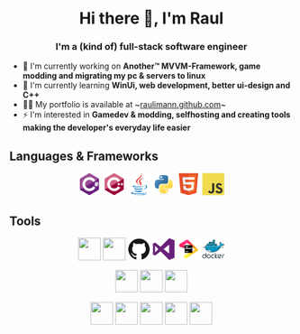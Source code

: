 <h1 align="center">Hi there 👋, I'm Raul</h1>
<h3 align="center">I'm a (kind of) full-stack software engineer</h3>

- 🔭 I'm currently working on **Another™ MVVM-Framework, game modding and migrating my pc & servers to linux**
- 🌱 I'm currently learning **WinUi, web development, better ui-design and C++**
- 👨‍💻 My portfolio is available at ~[raulimann.github.com](raulimann.github.com)~
- ⚡ I'm interested in **Gamedev & modding, selfhosting and creating tools making the developer's everyday life easier**

<h2>Languages & Frameworks</h2>
<p align="center">
  <code><img src="https://raw.githubusercontent.com/devicons/devicon/master/icons/csharp/csharp-original.svg" width="40" height="40"/></code>
  <code><img src="https://raw.githubusercontent.com/devicons/devicon/master/icons/cplusplus/cplusplus-original.svg" width="40" height="40"/></code>
  <code><img src="https://raw.githubusercontent.com/devicons/devicon/master/icons/java/java-original.svg" width="40" height="40"/></code>
  <code><img src="https://raw.githubusercontent.com/devicons/devicon/master/icons/python/python-original.svg" width="40" height="40"/></code>
  <code><img src="https://raw.githubusercontent.com/devicons/devicon/master/icons/html5/html5-original.svg" width="40" height="40"/></code>
  <code><img src="https://raw.githubusercontent.com/devicons/devicon/master/icons/javascript/javascript-original.svg" width="40" height="40"/></code>
</p>

<h2>Tools</h2>

<p align="center"> 
  <code><img src="https://www.vectorlogo.zone/logos/microsoft_azure/microsoft_azure-icon.svg" width="40" height="40"/></code>
  <code><img src="https://www.vectorlogo.zone/logos/git-scm/git-scm-icon.svg" width="40" height="40"/></code>
  <code><img src="https://raw.githubusercontent.com/devicons/devicon/master/icons/github/github-original.svg" width="40" height="40"/></code>
  <code><img src="https://raw.githubusercontent.com/devicons/devicon/master/icons/visualstudio/visualstudio-plain.svg" width="40" height="40"/></code>
  <code><img src="https://raw.githubusercontent.com/devicons/devicon/master/icons/jetbrains/jetbrains-original.svg" width="40" height="40"/></code>
  <code><img src="https://raw.githubusercontent.com/devicons/devicon/master/icons/docker/docker-original-wordmark.svg" width="40" height="40"/></code>
</p>

<p align="center"> 
  <code><img src="https://fund.blender.org/media/badges/badge_devfund_bronze.png" width="40" height="40"/></code>
  <code><img src="https://www.vectorlogo.zone/logos/unity3d/unity3d-icon.svg" width="40" height="40"/></code>
  <code><img src="https://upload.wikimedia.org/wikipedia/commons/thumb/0/05/GIMP_Icon.svg/2000px-GIMP_Icon.svg.png" width="40" height="40"/></code>
</p>

<p align="center">
  <code><img src="https://www.vectorlogo.zone/logos/grafana/grafana-icon.svg" width="40" height="40"/></code>
  <code><img src="https://www.vectorlogo.zone/logos/elasticco_kibana/elasticco_kibana-icon.svg" width="40" height="40"/></code>
  <code><img src="https://www.vectorlogo.zone/logos/mariadb/mariadb-icon.svg" width="40" height="40"/></code>
  <code><img src="https://www.svgrepo.com/show/303229/microsoft-sql-server-logo.svg" width="40" height="40"/></code>
  <code><img src="https://www.vectorlogo.zone/logos/sqlite/sqlite-icon.svg" width="40" height="40"/></code>
</p>
